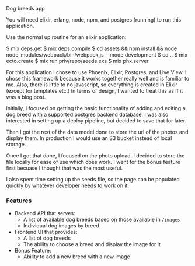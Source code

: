 Dog breeds app

You will need elixir, erlang, node, npm, and postgres (running) to run this application.

Use the normal up routine for an elixir application:

$ mix deps.get
$ mix deps.compile
$ cd assets && npm install && node node_modules/webpack/bin/webpack.js --mode development
$ cd ..
$ mix ecto.create
$ mix run priv/repo/seeds.exs
$ mix phx.server

For this application I chose to use Phoenix, Elixir, Postgres, and Live View.  I chose this framework
because it works together really well and is familiar to me.  Also, there is little to no javascript, so
everything is created in Elixir (except for templates etc.)  In terms of design, I wanted to treat this
as if it was a blog post.

Initially, I focused on getting the basic functionality of adding and editing a dog breed with a supported 
postgres backend database.  I was also interested in setting up a deploy pipeline, but decided to save that for later.

Then I got the rest of the data model done to store the url of the photos and display them.  In production I would use an S3 bucket
instead of local storage.

Once I got that done, I focused on the photo upload.  I decided to store the file locally for ease of use
which does work.  I went for the bonus feature first becuase I thought that was the most useful.

I also spent time setting up the seeds file, so the page can be populated quickly by whatever developer needs to work on it.

### Features
- Backend API that serves:
    - A list of available dog breeds based on those available in `/images`
    - Individual dog images by breed
- Frontend UI that provides:
    - A list of dog breeds
    - The ability to choose a breed and display the image for it
- Bonus Feature:
  - Ability to add a new breed with a new image
